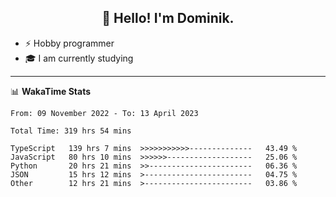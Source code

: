 <h2 align="center">👋 Hello! I'm Dominik.</h2>

- ⚡ Hobby programmer
- 🎓 I am currently studying

---
📊 **WakaTime Stats**
<!--START_SECTION:waka-->

```text
From: 09 November 2022 - To: 13 April 2023

Total Time: 319 hrs 54 mins

TypeScript   139 hrs 7 mins  >>>>>>>>>>>--------------   43.49 %
JavaScript   80 hrs 10 mins  >>>>>>-------------------   25.06 %
Python       20 hrs 21 mins  >>-----------------------   06.36 %
JSON         15 hrs 12 mins  >------------------------   04.75 %
Other        12 hrs 21 mins  >------------------------   03.86 %
```

<!--END_SECTION:waka-->

